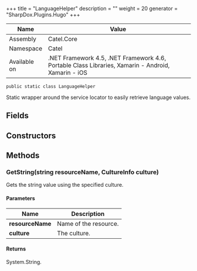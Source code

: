 

+++
title = "LanguageHelper" 
description = ""
weight = 20
generator = "SharpDox.Plugins.Hugo"
+++

Name|Value
---|---
Assembly|Catel.Core
Namespace|Catel
Available on|.NET Framework 4.5, .NET Framework 4.6, Portable Class Libraries, Xamarin - Android, Xamarin - iOS

```
public static class LanguageHelper
```

Static wrapper around the service locator to easily retrieve language values.

## Fields

## Constructors

## Methods

### GetString(string resourceName, CultureInfo culture)

Gets the string value using the specified culture.

#### Parameters

Name|Description
---|---
**resourceName**|Name of the resource.
**culture**|The culture.

#### Returns

System.String.

